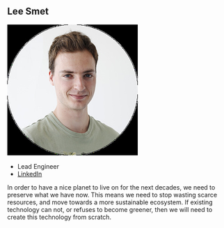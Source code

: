 ## Lee Smet

![lee_smet](img/lee_smet.jpg)

- Lead Engineer
- [LinkedIn](https://www.linkedin.com/in/lee-smet-4a279a136/)

In order to have a nice planet to live on for the next decades, we need to preserve what we have now. This means we need to stop wasting scarce resources, and move towards a more sustainable ecosystem. If existing technology can not, or refuses to become greener, then we will need to create this technology from scratch.
